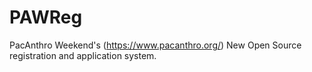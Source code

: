 # PAWReg
PacAnthro Weekend's (https://www.pacanthro.org/) New Open Source registration and application system.
